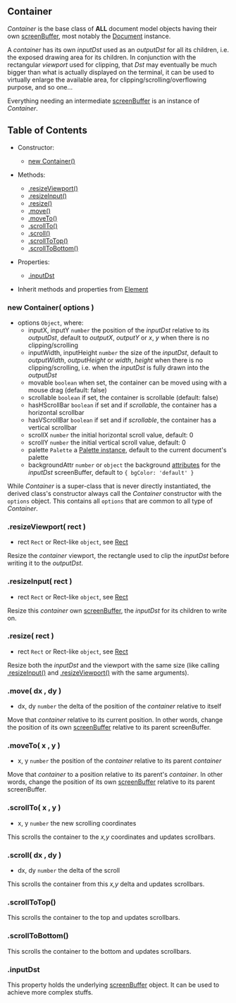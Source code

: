 
<a name="top"></a>
<a name="ref.Container"></a>
## Container

*Container* is the base class of **ALL** document model objects having their own [screenBuffer](ScreenBuffer.md#top), most notably
the [Document](Document.md#top) instance.

A *container* has its own *inputDst* used as an *outputDst* for all its children, i.e. the exposed drawing area for its children.
In conjunction with the rectangular *viewport* used for clipping, that *Dst* may eventually be much bigger than what is
actually displayed on the terminal, it can be used to virtually enlarge the available area, for clipping/scrolling/overflowing purpose,
and so one...

Everything needing an intermediate [screenBuffer](ScreenBuffer.md#top) is an instance of *Container*.



<a name="ref.Container.toc"></a>
## Table of Contents

* Constructor:
    * [new Container()](#ref.Container.new)

* Methods:
    * [.resizeViewport()](#ref.Container.resizeViewport)
    * [.resizeInput()](#ref.Container.resizeInput)
    * [.resize()](#ref.Container.resize)
    * [.move()](#ref.Container.move)
    * [.moveTo()](#ref.Container.moveTo)
	* [.scrollTo()](#ref.Container.scrollTo)
	* [.scroll()](#ref.Container.scroll)
	* [.scrollToTop()](#ref.Container.scrollToTop)
	* [.scrollToBottom()](#ref.Container.scrollToBottom)

* Properties:
	* [.inputDst](#ref.Container.inputDst)

* Inherit methods and properties from [Element](Element.md#ref.Element.toc)



<a name="ref.Container.new"></a>
### new Container( options )

* options `Object`, where:
	* inputX, inputY `number` the position of the *inputDst* relative to its *outputDst*, default to *outputX*, *outputY* or *x*, *y*
	  when there is no clipping/scrolling
	* inputWidth, inputHeight `number` the size of the *inputDst*, default to *outputWidth*, *outputHeight* or *width*, *height*
	  when there is no clipping/scrolling, i.e. when the *inputDst* is fully drawn into the *outputDst*
	* movable `boolean` when set, the container can be moved using with a mouse drag (default: false)
	* scrollable `boolean` if set, the container is scrollable (default: false)
	* hasHScrollBar `boolean` if set and if *scrollable*, the container has a horizontal scrollbar
	* hasVScrollBar `boolean` if set and if *scrollable*, the container has a vertical scrollbar
	* scrollX `number` the initial horizontal scroll value, default: 0
	* scrollY `number` the initial vertical scroll value, default: 0
	* palette `Palette` a [Palette instance](Palette.md#top), default to the current document's palette
    * backgroundAttr `number` or `object` the background [attributes](ScreenBuffer#ref.ScreenBuffer.attributes) for the *inputDst* screenBuffer,
      default to `{ bgColor: 'default' }`

While *Container* is a super-class that is never directly instantiated, the derived class's constructor always call the *Container* constructor with the `options` object.
This contains all `options` that are common to all type of *Container*.



<a name="ref.Container.resizeViewport"></a>
### .resizeViewport( rect )

* rect `Rect` or Rect-like `object`, see [Rect](Rect.md#top)

Resize the *container* viewport, the rectangle used to clip the *inputDst* before writing it to the *outputDst*.



<a name="ref.Container.resizeInput"></a>
### .resizeInput( rect )

* rect `Rect` or Rect-like `object`, see [Rect](Rect.md#top)

Resize this *container* own [screenBuffer](ScreenBuffer.md#top), the *inputDst* for its children to write on.



<a name="ref.Container.resize"></a>
### .resize( rect )

* rect `Rect` or Rect-like `object`, see [Rect](Rect.md#top)

Resize both the *inputDst* and the viewport with the same size (like calling [.resizeInput()](#ref.Container.resizeInput)
and [.resizeViewport()](#ref.Container.resizeViewport) with the same arguments).



<a name="ref.Container.move"></a>
### .move( dx , dy )

* dx, dy `number` the delta of the position of the *container* relative to itself

Move that *container* relative to its current position.
In other words, change the position of its own [screenBuffer](ScreenBuffer.md#top) relative to its parent screenBuffer.



<a name="ref.Container.moveTo"></a>
### .moveTo( x , y )

* x, y `number` the position of the *container* relative to its parent *container*

Move that *container* to a position relative to its parent's *container*.
In other words, change the position of its own [screenBuffer](ScreenBuffer.md#top) relative to its parent screenBuffer.



<a name="ref.Container.scrollTo"></a>
### .scrollTo( x , y )

* x, y `number` the new scrolling coordinates

This scrolls the container to the *x,y* coordinates and updates scrollbars.



<a name="ref.Container.scroll"></a>
### .scroll( dx , dy )

* dx, dy `number` the delta of the scroll

This scrolls the container from this *x,y* delta and updates scrollbars.



<a name="ref.Container.scrollToTop"></a>
### .scrollToTop()

This scrolls the container to the top and updates scrollbars.



<a name="ref.Container.scrollToBottom"></a>
### .scrollToBottom()

This scrolls the container to the bottom and updates scrollbars.



<a name="ref.Container.inputDst"></a>
### .inputDst

This property holds the underlying [screenBuffer](ScreenBuffer#ref.ScreenBuffer.top) object.
It can be used to achieve more complex stuffs.

